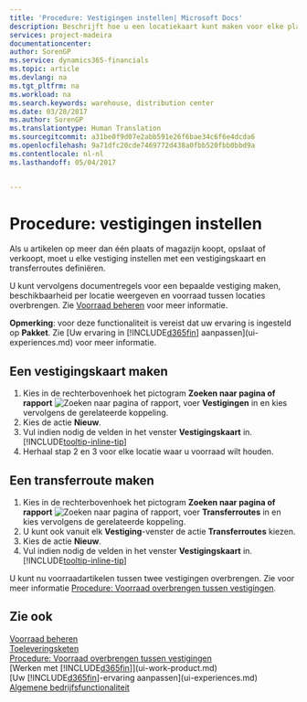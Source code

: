 ```yaml
---
title: 'Procedure: Vestigingen instellen| Microsoft Docs'
description: Beschrijft hoe u een locatiekaart kunt maken voor elke plaats of elk magazijn waar u voorraadartikelen opslaat, inclusief regels voor het verplaatsen van artikelen van en naar elke locatie.
services: project-madeira
documentationcenter: 
author: SorenGP
ms.service: dynamics365-financials
ms.topic: article
ms.devlang: na
ms.tgt_pltfrm: na
ms.workload: na
ms.search.keywords: warehouse, distribution center
ms.date: 03/28/2017
ms.author: SorenGP
ms.translationtype: Human Translation
ms.sourcegitcommit: a31be0f9d07e2abb591e26f6bae34c6f6e4dcda6
ms.openlocfilehash: 9a71dfc20cde7469772d438a0fbb520fbb0bbd9a
ms.contentlocale: nl-nl
ms.lasthandoff: 05/04/2017


---
```

# <a name="how-to-set-up-locations"></a>Procedure: vestigingen instellen
Als u artikelen op meer dan één plaats of magazijn koopt, opslaat of verkoopt, moet u elke vestiging instellen met een vestigingskaart en transferroutes definiëren.

U kunt vervolgens documentregels voor een bepaalde vestiging maken, beschikbaarheid per locatie weergeven en voorraad tussen locaties overbrengen. Zie [Voorraad beheren](inventory-manage-inventory.md) voor meer informatie.

**Opmerking**: voor deze functionaliteit is vereist dat uw ervaring is ingesteld op **Pakket**. Zie [Uw ervaring in [!INCLUDE[d365fin](includes/d365fin_md.md)] aanpassen](ui-experiences.md) voor meer informatie.

## <a name="to-create-a-location-card"></a>Een vestigingskaart maken
1. Kies in de rechterbovenhoek het pictogram **Zoeken naar pagina of rapport** ![Zoeken naar pagina of rapport](media/ui-search/search_small.png "Pictogram Zoeken naar pagina of rapport"), voer **Vestigingen** in en kies vervolgens de gerelateerde koppeling.
2. Kies de actie **Nieuw**.
3. Vul indien nodig de velden in het venster **Vestigingskaart** in. [!INCLUDE[tooltip-inline-tip](includes/tooltip-inline-tip_md.md)]
4. Herhaal stap 2 en 3 voor elke locatie waar u voorraad wilt houden.

## <a name="to-create-a-transfer-route"></a>Een transferroute maken
1. Kies in de rechterbovenhoek het pictogram **Zoeken naar pagina of rapport** ![Zoeken naar pagina of rapport](media/ui-search/search_small.png "Pictogram Zoeken naar pagina of rapport"), voer **Transferroutes** in en kies vervolgens de gerelateerde koppeling.
2. U kunt ook vanuit elk **Vestiging**-venster de actie **Transferroutes** kiezen.
3. Kies de actie **Nieuw**.
4. Vul indien nodig de velden in het venster **Vestigingskaart** in. [!INCLUDE[tooltip-inline-tip](includes/tooltip-inline-tip_md.md)]

U kunt nu voorraadartikelen tussen twee vestigingen overbrengen. Zie voor meer informatie [Procedure: Voorraad overbrengen tussen vestigingen](inventory-how-transfer-between-locations.md).    

## <a name="see-also"></a>Zie ook
[Voorraad beheren](inventory-manage-inventory.md)  
[Toeleveringsketen](madeira-supply-chain.md)  
[Procedure: Voorraad overbrengen tussen vestigingen](inventory-how-transfer-between-locations.md)    
[Werken met [!INCLUDE[d365fin](includes/d365fin_md.md)]](ui-work-product.md)  
[Uw [!INCLUDE[d365fin](includes/d365fin_md.md)]-ervaring aanpassen](ui-experiences.md)  
[Algemene bedrijfsfunctionaliteit](ui-across-business-areas.md)

